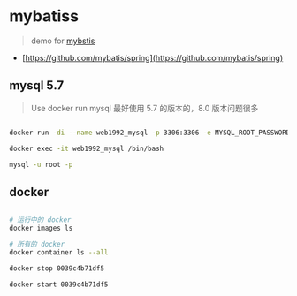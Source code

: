 # mybatiss

> demo for [mybstis](http://www.mybatis.org/mybatis-3/)

- [https://github.com/mybatis/spring](https://github.com/mybatis/spring)

## mysql 5.7

> Use docker run mysql
> 最好使用 5.7 的版本的，8.0 版本问题很多

```sh

docker run -di --name web1992_mysql -p 3306:3306 -e MYSQL_ROOT_PASSWORD=root mysql:5.7

docker exec -it web1992_mysql /bin/bash

mysql -u root -p
```

## docker 

```sh

# 运行中的 docker
docker images ls

# 所有的 docker
docker container ls --all

docker stop 0039c4b71df5

docker start 0039c4b71df5

```